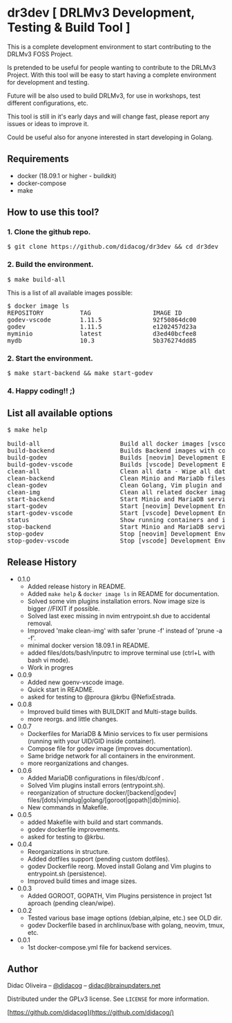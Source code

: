 # dr3dev [ DRLMv3 Development, Testing &amp; Build Tool ]

This is a complete development environment to start contributing to the DRLMv3 FOSS Project.

Is pretended to be useful for people wanting to contribute to the DRLMv3 Project. With this tool
will be easy to start having a complete environment for development and testing.

Future will be also used to build DRLMv3, for use in workshops, test different configurations, etc.

This tool is still in it's early days and will change fast, please report any issues or ideas to 
improve it.

Could be useful also for anyone interested in start developing in Golang.

## Requirements

- docker (18.09.1 or higher - buildkit)
- docker-compose
- make

## How to use this tool?

### 1. Clone the github repo.
<pre>
$ git clone https://github.com/didacog/dr3dev && cd dr3dev
</pre>

### 2. Build the environment.
<pre>
$ make build-all
</pre>

This is a list of all available images possible:
<pre>
$ docker image ls
REPOSITORY          TAG                 IMAGE ID            CREATED              SIZE
godev-vscode        1.11.5              92f50864dc00        9 seconds ago        1.31GB
godev               1.11.5              e1202457d23a        About a minute ago   680MB
myminio             latest              d3ed40bcfee8        21 hours ago         41.3MB
mydb                10.3                5b376274dd85        21 hours ago         368MB
</pre>

### 2. Start the environment.
<pre>
$ make start-backend && make start-godev
</pre>

### 4. Happy coding!! ;)

## List all available options

<pre>
$ make help

build-all                      Build all docker images [vscode: NO]
build-backend                  Builds Backend images with correct UID/GIDs for Development Environment 
build-godev                    Builds [neovim] Development Environment 
build-godev-vscode             Builds [vscode] Development Environment 
clean-all                      Clean all data - Wipe all data
clean-backend                  Clean Minio and MariaDb files
clean-godev                    Clean Golang, Vim plugin and VScode files
clean-img                      Clean all related docker images
start-backend                  Start Minio and MariaDB services
start-godev                    Start [neovim] Development Environment 
start-godev-vscode             Start [vscode] Development Environment 
status                         Show running containers and it's state
stop-backend                   Start Minio and MariaDB services
stop-godev                     Stop [neovim] Development Environment 
stop-godev-vscode              Stop [vscode] Development Environment 
</pre>


## Release History

* 0.1.0
	* Added release history in README.
	* Added `make help` & `docker image ls` in README for documentation.
	* Solved some vim plugins installation errors. Now image size is bigger //FIXIT if possible.
	* Solved last exec missing in nvim entrypoint.sh due to accidental removal.
	* Improved 'make clean-img' with safer 'prune -f' instead of 'prune -a -f'.
	* minimal docker version 18.09.1 in README.
	* added files/dots/bash/inputrc to improve terminal use (ctrl+L with bash vi mode).
	* Work in progres 
* 0.0.9
	* Added new goenv-vscode image.
	* Quick start in README.
	* asked for testing to @proura @krbu @NefixEstrada.
* 0.0.8
	* Improved build times with BUILDKIT and Multi-stage builds.
	* more reorgs. and little changes.
* 0.0.7
	* Dockerfiles for MariaDB & Minio services to fix user permisions (running with your UID/GID inside container).
	* Compose file for godev image (improves documentation).
	* Same bridge network for all containers in the environment.
	* more reorganizations and changes.
* 0.0.6
	* Added MariaDB configurations in files/db/conf .
	* Solved Vim plugins install errors (entrypoint.sh).
	* reorganization of structure docker/[backend|godev] files/[dots|vimplug|golang/[goroot|gopath]|db|minio].
	* New commands in Makefile.
* 0.0.5
	* added Makefile with build and start commands.
	* godev dockerfile improvements.
	* asked for testing to @krbu.
* 0.0.4
	* Reorganizations in structure.
	* Added dotfiles support (pending custom dotfiles).
	* godev Dockerfile reorg. Moved install Golang and Vim plugins to entrypoint.sh (persistence).
	* Improved build times and image sizes.
* 0.0.3
	* Added GOROOT, GOPATH, Vim Plugins persistence in project 1st aproach (pending clean/wipe).
* 0.0.2
	* Tested various base image options (debian,alpine, etc.) see OLD dir.
	* godev Dockerfile based in archlinux/base with golang, neovim, tmux, etc.
* 0.0.1
    * 1st docker-compose.yml file for backend services.

## Author

Didac Oliveira – [@didacog](https://twitter.com/didacog) – didac@brainupdaters.net

Distributed under the GPLv3 license. See ``LICENSE`` for more information.

[https://github.com/didacog](https://github.com/didacog/)
